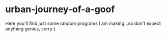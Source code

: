 # urban-journey-of-a-goof
Here you'll find just some random programs I am making...so don't expect anything genius, sorry:(
